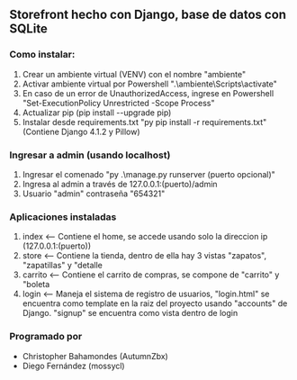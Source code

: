 ## Storefront hecho con Django, base de datos con SQLite

### Como instalar:
1. Crear un ambiente virtual (VENV) con el nombre "ambiente"
2. Activar ambiente virtual por Powershell ".\ambiente\Scripts\activate"
3. En caso de un error de UnauthorizedAccess, ingrese en Powershell "Set-ExecutionPolicy Unrestricted -Scope Process"
4. Actualizar pip (pip install --upgrade pip)
5. Instalar desde requirements.txt "py pip install -r requirements.txt" (Contiene Django 4.1.2 y Pillow)

### Ingresar a admin (usando localhost)
1. Ingresar el comenado "py .\manage.py runserver (puerto opcional)"
2. Ingresa al admin a través de 127.0.0.1:(puerto)/admin
3. Usuario "admin" contraseña "654321"

### Aplicaciones instaladas
1. index <-- Contiene el home, se accede usando solo la direccion ip (127.0.0.1:(puerto))
2. store <-- Contiene la tienda, dentro de ella hay 3 vistas "zapatos", "zapatillas" y "detalle
3. carrito <-- Contiene el carrito de compras, se compone de "carrito" y "boleta
4. login <-- Maneja el sistema de registro de usuarios, "login.html" se encuentra como template en la raiz del proyecto usando "accounts" de Django. "signup" se encuentra como vista dentro de login

### Programado por
- Christopher Bahamondes (AutumnZbx)
- Diego Fernández (mossycl)
